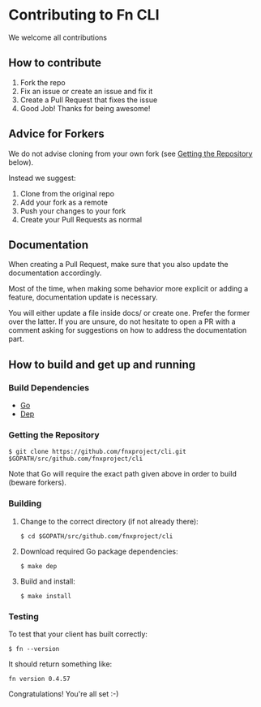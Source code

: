
# Contributing to Fn CLI

We welcome all contributions

## How to contribute

1. Fork the repo
2. Fix an issue or create an issue and fix it
3. Create a Pull Request that fixes the issue
4. Good Job! Thanks for being awesome!

## Advice for Forkers ##

We do not advise cloning from your own fork (see [Getting the Repository](#getting-the-repository) below).

Instead we suggest:
1. Clone from the original repo
2. Add your fork as a remote
3. Push your changes to your fork
4. Create your Pull Requests as normal

## Documentation

When creating a Pull Request, make sure that you also update the documentation
accordingly.

Most of the time, when making some behavior more explicit or adding a feature,
documentation update is necessary.

You will either update a file inside docs/ or create one. Prefer the former over
the latter. If you are unsure, do not hesitate to open a PR with a comment
asking for suggestions on how to address the documentation part.

## How to build and get up and running ##

### Build Dependencies ###
- [Go](https://golang.org/doc/install)
- [Dep](https://github.com/golang/dep)

### Getting the Repository ###

`$ git clone https://github.com/fnxproject/cli.git $GOPATH/src/github.com/fnxproject/cli`

Note that Go will require the exact path given above in order to build (beware forkers).

### Building ###

1. Change to the correct directory (if not already there):

   `$ cd $GOPATH/src/github.com/fnxproject/cli`

2. Download required Go package dependencies:

   `$ make dep`

3.  Build and install:

	`$ make install`

### Testing ###

To test that your client has built correctly:

`$ fn --version`

It should return something like:

`fn version 0.4.57`

Congratulations! You're all set :-)
